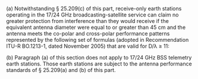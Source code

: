 (a) Notwithstanding § 25.209(c) of this part, receive-only earth stations operating in the 17/24 GHz broadcasting-satellite service can claim no greater protection from interference than they would receive if the equivalent antenna diameter were equal to or greater than 45 cm and the antenna meets the co-polar and cross-polar performance patterns represented by the following set of formulas (adopted in Recommendation ITU-R BO.1213-1, dated November 2005) that are valid for D/λ ≥ 11:

(b) Paragraph (a) of this section does not apply to 17/24 GHz BSS telemetry earth stations. Those earth stations are subject to the antenna performance standards of § 25.209(a) and (b) of this part.

